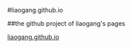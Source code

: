 #liaogang.github.io

##the github project of liaogang's pages

[liaogang.github.io](http://liaogang.github.io)


